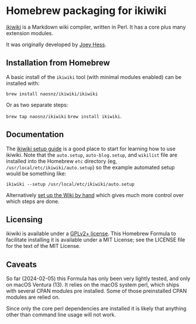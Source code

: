 # Homebrew packaging for ikiwiki

[ikiwiki](https://ikiwiki.info/) is a Markdown wiki compiler,
written in Perl.  It has a core plus many extension modules.

It was originally developed by [Joey Hess](http://kitenet.net/~joey/).


## Installation from Homebrew

A basic install of the `ikiwiki` tool (with minimal modules
enabled) can be installed with:

`brew install naosnz/ikiwiki/ikiwiki`

Or as two separate steps:

`brew tap naosnz/ikiwiki`
`brew install ikiwiki`.


## Documentation

The [ikiwiki setup guide](https://ikiwiki.info/setup/) is
a good place to start for learning how to use ikiwiki.  Note that
the `auto.setup`, `auto-blog.setup`, and `wikilist` file are installed
into the Homebrew `etc` directory (eg, `/usr/local/etc/ikiwiki/auto.setup`)
so the example automated setup would be something like:

`ikiwiki --setup /usr/local/etc/ikiwiki/auto.setup`

Alternatively [set up the Wiki by hand](https://ikiwiki.info/setup/byhand/)
which gives much more control over which steps are done.


## Licensing

ikiwiki is available under a [GPLv2+
license](https://ikiwiki.info/freesoftware/).  This Homebrew Formula
to facilitate installing it is available under a MIT License; see
the LICENSE file for the text of the MIT License.


## Caveats

So far (2024-02-05) this Formula has only been very lightly
tested, and only on macOS Ventura (13).  It relies on the
macOS system perl, which ships with several CPAN modules
pre installed.  Some of those preinstalled CPAN modules
are relied on.

Since only the core perl dependencies are installed it is
likely that anything other than command line usage will not
work.
